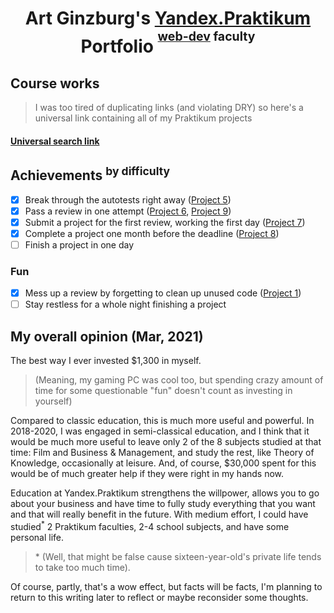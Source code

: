 <div align="center">

  # Art Ginzburg's [Yandex.Praktikum](https://praktikum.yandex.ru/) Portfolio <sup><sup>[web-dev](https://praktikum.yandex.ru/web/) faculty</sup></sup>

</div>

## Course works

> I was too tired of duplicating links (and violating DRY) so here's a universal link containing all of my Praktikum projects

#### [Universal search link](https://github.com/search?q=Ya.Praktikum+user:artginzburg+-repo:artginzburg/yandex.praktikum-portfolio&type=Repositories)

## Achievements <sup>by difficulty</sup>

- [x] Break through the autotests right away ([Project 5](https://github.com/artginzburg/mesto/releases/tag/project-5_review-2-final))
- [x] Pass a review in one attempt ([Project 6](https://github.com/artginzburg/mesto/releases/tag/project-6_review-1-final), [Project 9](https://github.com/artginzburg/mesto/releases/tag/project-9_review-1-final))
- [x] Submit a project for the first review, working the first day ([Project 7](https://github.com/artginzburg/mesto/releases/tag/project-7_review-1))
- [x] Complete a project one month before the deadline ([Project 8](https://github.com/artginzburg/mesto/releases/tag/project-8_final))
- [ ] Finish a project in one day

### Fun
- [x] Mess up a review by forgetting to clean up unused code ([Project 1](https://github.com/artginzburg/how-to-learn/releases/tag/project-1_review-3-final))
- [ ] Stay restless for a whole night finishing a project

## My overall opinion (Mar, 2021)

The best way I ever invested $1,300 in myself.
> (Meaning, my gaming PC was cool too, but spending crazy amount of time for some questionable "fun" doesn't count as investing in yourself) 

Compared to classic education, this is much more useful and powerful. In 2018-2020, I was engaged in semi-classical education, and I think that it would be much more useful to leave only 2 of the 8 subjects studied at that time: Film and Business & Management, and study the rest, like Theory of Knowledge, occasionally at leisure. 
And, of course, $30,000 spent for this would be of much greater help if they were right in my hands now. 

Education at Yandex.Praktikum strengthens the willpower, allows you to go about your business and have time to fully study everything that you want and that will really benefit in the future. With medium effort, I could have studied<sup>*</sup> 2 Praktikum faculties, 2-4 school subjects, and have some personal life.
> \* (Well, that might be false cause sixteen-year-old's private life tends to take too much time).

Of course, partly, that's a wow effect, but facts will be facts, I'm planning to return to this writing later to reflect or maybe reconsider some thoughts.
